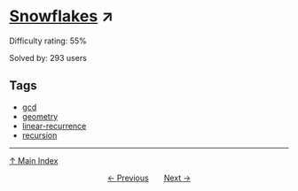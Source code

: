 # [Snowflakes](https://projecteuler.net/problem=570) ↗️

Difficulty rating: 55%

Solved by: 293 users
## Tags

- [gcd](../tags/gcd.md)
- [geometry](../tags/geometry.md)
- [linear-recurrence](../tags/linear-recurrence.md)
- [recursion](../tags/recursion.md)



---

[↑ Main Index](../README.md)


<div align=center><a href='569.md'>← Previous</a> &nbsp;&nbsp; &nbsp;&nbsp;  <a href='571.md'>Next →</a></div>
